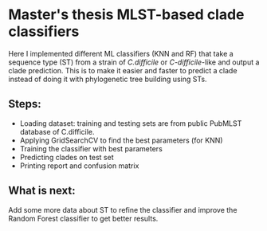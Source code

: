 # Master's thesis MLST-based clade classifiers

Here I implemented different ML classifiers (KNN and RF) that take a sequence type (ST) from a strain of *C.difficile* or *C-difficile*-like and output a clade prediction. This is to make it easier and faster to predict a clade instead of doing it with phylogenetic tree building using STs.

## Steps:
- Loading dataset: training and testing sets are from public PubMLST database of C.difficile.
- Applying GridSearchCV to find the best parameters (for KNN)
- Training the classifier with best parameters
- Predicting clades on test set
- Printing report and confusion matrix

## What is next:
Add some more data about ST to refine the classifier and improve the Random Forest classifier to get better results.
